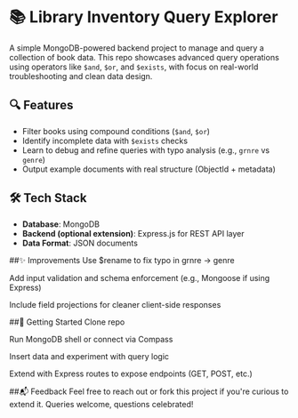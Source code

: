 # 📚 Library Inventory Query Explorer

A simple MongoDB-powered backend project to manage and query a collection of book data. This repo showcases advanced query operations using operators like `$and`, `$or`, and `$exists`, with focus on real-world troubleshooting and clean data design.

## 🔍 Features

- Filter books using compound conditions (`$and`, `$or`)
- Identify incomplete data with `$exists` checks
- Learn to debug and refine queries with typo analysis (e.g., `grnre` vs `genre`)
- Output example documents with real structure (ObjectId + metadata)

## 🛠️ Tech Stack

- **Database**: MongoDB
- **Backend (optional extension)**: Express.js for REST API layer
- **Data Format**: JSON documents


##✨ Improvements
Use $rename to fix typo in grnre → genre

Add input validation and schema enforcement (e.g., Mongoose if using Express)

Include field projections for cleaner client-side responses

##🚀 Getting Started
Clone repo

Run MongoDB shell or connect via Compass

Insert data and experiment with query logic

Extend with Express routes to expose endpoints (GET, POST, etc.)

##📬 Feedback
Feel free to reach out or fork this project if you're curious to extend it. Queries welcome, questions celebrated!
